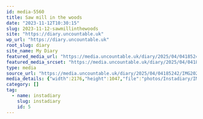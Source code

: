 ```yaml
---
id: media-5560
title: Saw mill in the woods
date: "2023-11-12T10:30:15"
slug: 2023-11-12-sawmillinthewoods
site: "https://diary.uncountable.uk"
wp_url: "https://diary.uncountable.uk"
root_slug: diary
site_name: My Diary
featured_media_url: "https://media.uncountable.uk/diary/2025/04/04185242/IMG20231112103015-edited.webp"
featured_media_srcset: "https://media.uncountable.uk/diary/2025/04/04185242/IMG20231112103015-edited-300x144.webp 300w, https://media.uncountable.uk/diary/2025/04/04185242/IMG20231112103015-edited-1024x493.webp 1024w, https://media.uncountable.uk/diary/2025/04/04185242/IMG20231112103015-edited-150x150.webp 150w, https://media.uncountable.uk/diary/2025/04/04185242/IMG20231112103015-edited-640x308.webp 640w, https://media.uncountable.uk/diary/2025/04/04185242/IMG20231112103015-edited.webp 2176w"
type: media
source_url: "https://media.uncountable.uk/diary/2025/04/04185242/IMG20231112103015-edited.webp"
media_details: {"width":2176,"height":1047,"file":"photos/Instadiary/IMG20231112103015-edited.webp","filesize":138312,"sizes":{"medium":{"file":"IMG20231112103015-edited-300x144.webp","width":300,"height":144,"filesize":10750,"mime_type":"image/webp","source_url":"https://media.uncountable.uk/diary/2025/04/04185242/IMG20231112103015-edited-300x144.webp"},"large":{"file":"IMG20231112103015-edited-1024x493.webp","width":1024,"height":493,"filesize":101926,"mime_type":"image/webp","source_url":"https://media.uncountable.uk/diary/2025/04/04185242/IMG20231112103015-edited-1024x493.webp"},"thumbnail":{"file":"IMG20231112103015-edited-150x150.webp","width":150,"height":150,"filesize":4768,"mime_type":"image/webp","source_url":"https://media.uncountable.uk/diary/2025/04/04185242/IMG20231112103015-edited-150x150.webp"},"mobwidth":{"file":"IMG20231112103015-edited-640x308.webp","width":640,"height":308,"filesize":45592,"mime_type":"image/webp","source_url":"https://media.uncountable.uk/diary/2025/04/04185242/IMG20231112103015-edited-640x308.webp"},"full":{"file":"IMG20231112103015-edited.webp","width":2176,"height":1047,"mime_type":"image/webp","source_url":"https://media.uncountable.uk/diary/2025/04/04185242/IMG20231112103015-edited.webp"}},"image_meta":{"aperture":"0","credit":"","camera":"","caption":"","created_timestamp":"0","copyright":"","focal_length":"0","iso":"0","shutter_speed":"0","title":"","orientation":"0","keywords":[]}}
category: []
tag:
  - name: instadiary
    slug: instadiary
    id: 5
---
```


